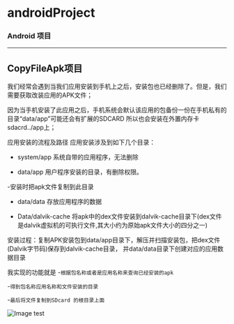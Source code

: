 # androidProject
###      Android 项目

****

##    CopyFileApk项目

我们经常会遇到当我们应用安装到手机上之后，安装包也已经删除了。但是，我们需要获取改装应用的APK文件；

因为当手机安装了此应用之后，手机系统会默认该应用的包备份一份在手机私有的目录“data/app”可能还会有扩展的SDCARD
所以也会安装在外置内存卡sdacrd../app上；

应用安装的流程及路径 
应用安装涉及到如下几个目录：

*   system/app 
系统自带的应用程序，无法删除

-   data/app
用户程序安装的目录，有删除权限。

-安装时把apk文件复制到此目录

-   data/data
存放应用程序的数据

-   Data/dalvik-cache
将apk中的dex文件安装到dalvik-cache目录下(dex文件是dalvik虚拟机的可执行文件,其大小约为原始apk文件大小的四分之一)



   安装过程：复制APK安装包到data/app目录下，解压并扫描安装包，把dex文件(Dalvik字节码)保存到dalvik-cache目录，
   并data/data目录下创建对应的应用数据目录




我实现的功能就是
-`根据包名称或者是应用名称来查询已经安装的apk`

-`得到包名称应用名称和文件安装的目录`

-`最后将文件复制到SDcard 的根目录上面`

![Image test](https://github.com/gifmeryshuai/androidProject/blob/master/pictures/device-2016-07-20-141236.png?raw=true)
